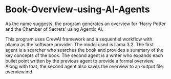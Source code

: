 # Book-Overview-using-AI-Agents
As the name suggests, the program generates an overview for 'Harry Potter and the Chamber of Secrets' using Agentic AI.

This program uses CrewAI framework and a sequentiel workflow with ollama as the software provider.
The model used is llama 3.2.
The first agent is a searcher who searches the book and provides a summary of the key concepts of the book.
The second agent is a writer who expands each bullet point written by the previous agent to provide a formal overview.
Along with that, the second agent also saves the overview to an output file: overview.md
